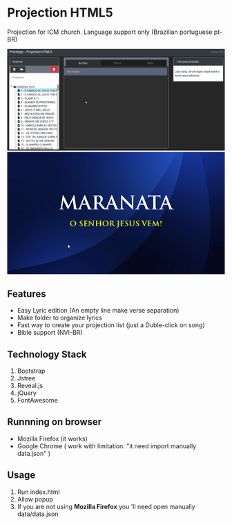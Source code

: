 # Projection HTML5

Projection for ICM church. Language support only (Brazilian portuguese pt-BR)

![Painel](/demo/painel.gif)
![Projeção](/demo/projecao.gif)

Features
--------

* Easy Lyric edition (An empty line make verse separation)
* Make folder to organize lyrics
* Fast way to create your projection list (just a Duble-click on song)
* Bible support (NVI-BR)

Technology Stack
----------------

1. Bootstrap
2. Jstree
3. Reveal.js
4. jQuery
5. FontAwesome

Runnning on browser
-------------------

* Mozilla Firefox (it works)
* Google Chrome ( work with limitation: "it need import manually data.json" )

Usage
-----

1. Run index.html
2. Allow popup
3. If you are not using **Mozilla Firefox** you 'll need open manually data/data.json

